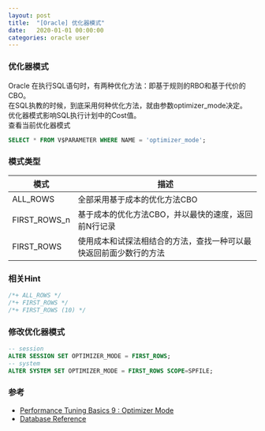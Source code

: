 ```yaml
---
layout: post
title:  "[Oracle] 优化器模式"
date:   2020-01-01 00:00:00
categories: oracle user
---
```


### 优化器模式
Oracle 在执行SQL语句时，有两种优化方法：即基于规则的RBO和基于代价的CBO。 <br/>
在SQL执教的时候，到底采用何种优化方法，就由参数optimizer_mode决定。<br/>
优化器模式影响SQL执行计划中的Cost值。<br/>
查看当前优化器模式
```sql
SELECT * FROM V$PARAMETER WHERE NAME = 'optimizer_mode';
```

### 模式类型
| 模式         | 描述                                                               |
|--------------|--------------------------------------------------------------------|
| ALL_ROWS     | 全部采用基于成本的优化方法CBO                                      |
| FIRST_ROWS_n | 基于成本的优化方法CBO，并以最快的速度，返回前N行记录               |
| FIRST_ROWS   | 使用成本和试探法相结合的方法，查找一种可以最快返回前面少数行的方法 |

### 相关Hint
```sql
/*+ ALL_ROWS */
/*+ FIRST_ROWS */
/*+ FIRST_ROWS (10) */
```

### 修改优化器模式
```sql
-- session
ALTER SESSION SET OPTIMIZER_MODE = FIRST_ROWS;
-- system
ALTER SYSTEM SET OPTIMIZER_MODE = FIRST_ROWS SCOPE=SPFILE;
```

### 参考
+ [Performance Tuning Basics 9 : Optimizer Mode](http://expertoracle.com/2017/11/25/db-tuning-basics-6-optimizier-mode/)
+ [Database Reference](https://docs.oracle.com/en/database/oracle/oracle-database/19/refrn/OPTIMIZER_MODE.html)